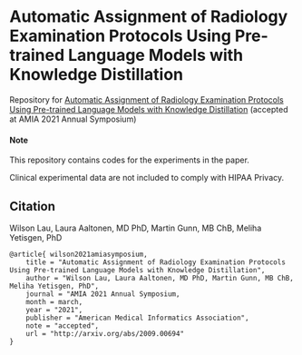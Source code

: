 # Automatic Assignment of Radiology Examination Protocols Using Pre-trained Language Models with Knowledge Distillation

Repository for [Automatic Assignment of Radiology Examination Protocols Using Pre-trained Language Models with Knowledge Distillation](http://arxiv.org/abs/2009.00694) (accepted at AMIA 2021 Annual Symposium)

 
#### Note

This repository contains codes for the experiments in the paper.

Clinical experimental data are not included to comply with HIPAA Privacy.
 
## Citation
 
Wilson Lau, Laura Aaltonen, MD PhD, Martin Gunn, MB ChB, Meliha Yetisgen, PhD
```
@article{ wilson2021amiasymposium,
    title = "Automatic Assignment of Radiology Examination Protocols Using Pre-trained Language Models with Knowledge Distillation",
    author = "Wilson Lau, Laura Aaltonen, MD PhD, Martin Gunn, MB ChB, Meliha Yetisgen, PhD",
    journal = "AMIA 2021 Annual Symposium,
    month = march,
    year = "2021", 
    publisher = "American Medical Informatics Association",
    note = "accepted",
    url = "http://arxiv.org/abs/2009.00694"
}
```
